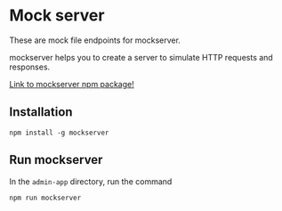 # Mock server

These are mock file endpoints for mockserver.

mockserver helps you to create a server to simulate HTTP requests and responses.

[Link to mockserver npm package!](https://www.npmjs.com/package/mockserver)

## Installation

```
npm install -g mockserver
```

## Run mockserver

In the `admin-app` directory, run the command

```
npm run mockserver
```
